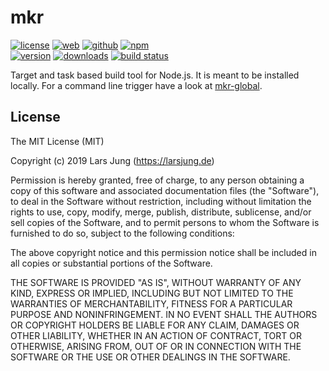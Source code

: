 # mkr

[![license][license-img]][github] [![web][web-img]][web] [![github][github-img]][github] [![npm][npm-img]][npm]  
[![version][npm-v-img]][npm] [![downloads][npm-dm-img]][npm] [![build status][travis-img]][travis]

Target and task based build tool for Node.js. It is meant to be installed
locally. For a command line trigger have a look at [mkr-global][mkr-global].


## License
The MIT License (MIT)

Copyright (c) 2019 Lars Jung (https://larsjung.de)

Permission is hereby granted, free of charge, to any person obtaining a copy
of this software and associated documentation files (the "Software"), to deal
in the Software without restriction, including without limitation the rights
to use, copy, modify, merge, publish, distribute, sublicense, and/or sell
copies of the Software, and to permit persons to whom the Software is
furnished to do so, subject to the following conditions:

The above copyright notice and this permission notice shall be included in
all copies or substantial portions of the Software.

THE SOFTWARE IS PROVIDED "AS IS", WITHOUT WARRANTY OF ANY KIND, EXPRESS OR
IMPLIED, INCLUDING BUT NOT LIMITED TO THE WARRANTIES OF MERCHANTABILITY,
FITNESS FOR A PARTICULAR PURPOSE AND NONINFRINGEMENT. IN NO EVENT SHALL THE
AUTHORS OR COPYRIGHT HOLDERS BE LIABLE FOR ANY CLAIM, DAMAGES OR OTHER
LIABILITY, WHETHER IN AN ACTION OF CONTRACT, TORT OR OTHERWISE, ARISING FROM,
OUT OF OR IN CONNECTION WITH THE SOFTWARE OR THE USE OR OTHER DEALINGS IN
THE SOFTWARE.


[web]: https://larsjung.de/mkr/
[github]: https://github.com/lrsjng/mkr
[npm]: https://www.npmjs.org/package/mkr
[travis]: https://travis-ci.org/lrsjng/mkr

[license-img]: https://img.shields.io/badge/license-MIT-a0a060.svg?style=flat-square
[web-img]: https://img.shields.io/badge/web-larsjung.de/mkr-a0a060.svg?style=flat-square
[github-img]: https://img.shields.io/badge/github-lrsjng/mkr-a0a060.svg?style=flat-square
[npm-img]: https://img.shields.io/badge/npm-mkr-a0a060.svg?style=flat-square

[npm-v-img]: https://img.shields.io/npm/v/mkr.svg?style=flat-square
[npm-dm-img]: https://img.shields.io/npm/dm/mkr.svg?style=flat-square
[travis-img]: https://img.shields.io/travis/lrsjng/mkr.svg?style=flat-square

[mkr-global]: https://github.com/lrsjng/mkr-global

